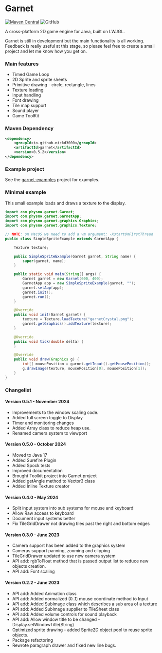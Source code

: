 # Garnet

[![Maven Central](https://maven-badges.herokuapp.com/maven-central/io.github.nickd3000/garnet/badge.svg)](https://maven-badges.herokuapp.com/maven-central/io.github.nickd3000/garnet)
![GitHub](https://img.shields.io/github/license/nickd3000/garnet)

A cross-platform 2D game engine for Java, built on LWJGL.

Garnet is still in development but the main functionality is all working.
Feedback is really useful at this stage, so please feel free to create a small project and let me know how you get on.

### Main features

- Timed Game Loop
- 2D Sprite and sprite sheets
- Primitive drawing - circle, rectangle, lines
- Texture loading
- Input handling
- Font drawing
- Tile map support
- Sound player
- Game ToolKit

### Maven Dependency

``` xml
<dependency>
    <groupId>io.github.nickd3000</groupId>
    <artifactId>garnet</artifactId>
    <version>0.5.2</version>
</dependency>
```

### Example project

See the [garnet-examples](https://github.com/nickd3000/garnetexamples) project for examples.

### Minimal example

This small example loads and draws a texture to the display.

``` java
import com.physmo.garnet.Garnet;
import com.physmo.garnet.GarnetApp;
import com.physmo.garnet.graphics.Graphics;
import com.physmo.garnet.graphics.Texture;

// NOTE: on MacOS we need to add a vm argument: -XstartOnFirstThread
public class SimpleSpriteExample extends GarnetApp {

    Texture texture;

    public SimpleSpriteExample(Garnet garnet, String name) {
        super(garnet, name);
    }

    public static void main(String[] args) {
        Garnet garnet = new Garnet(600, 400);
        GarnetApp app = new SimpleSpriteExample(garnet, "");
        garnet.setApp(app);
        garnet.init();
        garnet.run();
    }

    @Override
    public void init(Garnet garnet) {
        texture = Texture.loadTexture("garnetCrystal.png");
        garnet.getGraphics().addTexture(texture);
    }

    @Override
    public void tick(double delta) {
    }

    @Override
    public void draw(Graphics g) {
        int[] mousePosition = garnet.getInput().getMousePosition();
        g.drawImage(texture, mousePosition[0], mousePosition[1]);
    }
}

```

### Changelist

#### Version 0.5.1 - November 2024

- Improvements to the window scaling code.
- Added full screen toggle to Display
- Timer and monitoring changes
- Added Array class to reduce heap use.
- Renamed camera system to viewport

#### Version 0.5.0 - October 2024

- Moved to Java 17
- Added Surefire Plugin
- Added Spock tests
- Improved documentation
- Brought Toolkit project into Garnet project
- Added getAngle method to Vector3 class
- Added Inline Texture creator

#### Version 0.4.0 - May 2024

- Split input system into sub systems for mouse and keyboard
- Allow Raw access to keyboard
- Document input systems better
- Fix TileGridDrawer not drawing tiles past the right and bottom edges

#### Version 0.3.0 - June 2023

- Camera support has been added to the graphics system
- Cameras support panning, zooming and clipping
- TileGridDrawer updated to use new camera system
- API add: rgbToFloat method that is passed output list to reduce new objects creation.
- API add: Font scaling

#### Version 0.2.2 - June 2023

- API add: Added Animation class
- API add: Added normalized (0..1) mouse coordinate method to Input
- API add: Added SubImage class which describes a sub area of a texture
- API add: Added SubImage supplier to TileSheet class
- API add: Added volume controls for sound playback
- API add: Allow window title to be changed - Display.setWindowTitle(String)
- Optimized sprite drawing - added Sprite2D object pool to reuse sprite objects.
- Package refactoring
- Rewrote paragraph drawer and fixed new line bugs.